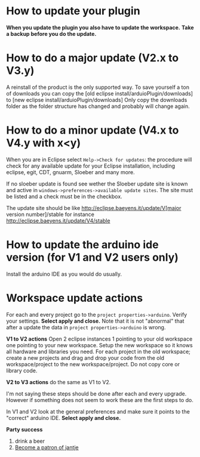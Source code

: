 How to update your plugin
=========================
**When you update the plugin you also have to update the workspace.**
**Take a backup before you do the update.**

How to do a major update  (V2.x to V3.y)
==================
A reinstall of the product is the only supported way.
To save yourself a ton of downloads you can copy the [old eclipse install/arduioPlugin/downloads] to [new eclipse install/arduioPlugin/downloads]
Only copy the downloads folder as the folder structure has changed and probably will change again.

How to do a minor update (V4.x to V4.y with x<y)
==================
When you are in Eclipse select `Help->Check for updates`: the procedure will check for any available update for your Eclipse installation, including eclipse, egit, CDT, gnuarm, Sloeber and many more.

If no sloeber update is found see wether the Sloeber update site is known and active in `windows->preferences->available update sites`. The site must be listed and a check must be in the checkbox.

The update site should be like http://eclipse.baeyens.it/update/V[major version number]/stable for instance http://eclipse.baeyens.it/update/V4/stable


 How to update the arduino ide version (for V1 and V2 users only)
=========================
Install the arduino IDE as you would do usually.

Workspace update actions
==================
For each and every project go to the `project properties->arduino`. Verify your settings.  **Select apply and close.**
Note that it is not "abnormal" that after a update the data in  `project properties->arduino` is wrong.

**V1 to V2 actions** Open 2 eclipse instances 1 pointing to your old workspace one pointing to your new workspace.
Setup the new workspace so it knows all hardware and libraries you need.
For each project in the old workspace; create a new projects and drag and drop your code from the old workspace/project to the new workspace/project. Do not copy core or library code.

**V2 to V3 actions** do the same as V1 to V2.

I'm not saying these steps should be done after each and every upgrade. However if something does not seem to work these are the first steps to do.

In V1 and V2 look at the general preferences and make sure it points to the "correct" arduino IDE.
**Select apply and close.**


 **Party success**

 1. drink a beer
 2. [Become a patron of jantje](http://eclipse.baeyens.it/donate.html "thanks")
